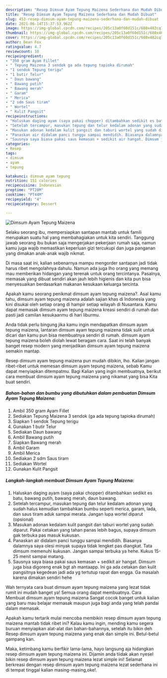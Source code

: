 ```yaml
---
description: "Resep Dimsum Ayam Tepung Maizena Sederhana dan Mudah Dibuat"
title: "Resep Dimsum Ayam Tepung Maizena Sederhana dan Mudah Dibuat"
slug: 453-resep-dimsum-ayam-tepung-maizena-sederhana-dan-mudah-dibuat
date: 2021-06-14T15:37:53.962Z
image: https://img-global.cpcdn.com/recipes/205c13a0f60d151c/680x482cq70/dimsum-ayam-tepung-maizena-foto-resep-utama.jpg
thumbnail: https://img-global.cpcdn.com/recipes/205c13a0f60d151c/680x482cq70/dimsum-ayam-tepung-maizena-foto-resep-utama.jpg
cover: https://img-global.cpcdn.com/recipes/205c13a0f60d151c/680x482cq70/dimsum-ayam-tepung-maizena-foto-resep-utama.jpg
author: Dean Fox
ratingvalue: 4.7
reviewcount: 10
recipeingredient:
- "350 gram Ayam Fillet"
- " Tepung Maizena 3 sendok ga ada tepung tapioka dirumah"
- "1 sendok Tepung terigu"
- "1 butir Telur"
- " Daun bawang"
- " Bawang putih"
- " Bawang merah"
- " Garam"
- " Merica"
- "2 sdm Saus tiram"
- " Wortel"
- " Kulit Pangsit"
recipeinstructions:
- "Haluskan daging ayam (saya pakai chopper) ditambahkan sedikit es batu, bawang putih, bawang merah, daun bawang."
- "Setelah tercampur, masukan tepung dan telur kedalam adonan yang sudah halus kemudian tambahkan bumbu seperti merica, garam, lada, dan saus tiram aduk sampai merata. Jangan lupa wortel diparut (opsional)"
- "Masukan adonan kedalam kulit pangsit dan taburi wortel yang sudah diparut. Pakai cetakan yang tahan panas lebih bagus, supaya dimsum gak terbuka pas masuk kukusan."
- "Panaskan air didalam panci tunggu sampai mendidih. Biasanya dalamnya saya olesi minyak supaya tidak lengket pas diangkat. Tata dimsum memenuhi kukusan. Jangan sampai terbuka ya hehe. Kukus 15-25 menit sampai matang."
- "Sausnya saya biasa pakai saus kemasan + sedikit air hangat. Dimsum juga bisa digoreng enak bgt ah mantaapp. Ini ga ada cetakan dan kulit pangsitnya kegedean jadi ada yg tertutup rapat dan engga. Ga masalah karena dimakan sendiri hehe"
categories:
- Resep
tags:
- dimsum
- ayam
- tepung

katakunci: dimsum ayam tepung 
nutrition: 151 calories
recipecuisine: Indonesian
preptime: "PT20M"
cooktime: "PT44M"
recipeyield: "4"
recipecategory: Dessert

---
```



![Dimsum Ayam Tepung Maizena](https://img-global.cpcdn.com/recipes/205c13a0f60d151c/680x482cq70/dimsum-ayam-tepung-maizena-foto-resep-utama.jpg)

Selaku seorang ibu, mempersiapkan santapan mantab untuk famili merupakan suatu hal yang membahagiakan untuk kita sendiri. Tanggung jawab seorang ibu bukan saja mengerjakan pekerjaan rumah saja, namun kamu juga wajib memastikan keperluan gizi tercukupi dan juga panganan yang dimakan anak-anak wajib nikmat.

Di masa  saat ini, kalian sebenarnya mampu mengorder santapan jadi tidak harus ribet mengolahnya dahulu. Namun ada juga lho orang yang memang mau memberikan hidangan yang terenak untuk orang tercintanya. Pasalnya, memasak yang dibuat sendiri akan jauh lebih higienis dan kita pun bisa menyesuaikan berdasarkan makanan kesukaan keluarga tercinta. 



Apakah kamu seorang penikmat dimsum ayam tepung maizena?. Asal kamu tahu, dimsum ayam tepung maizena adalah sajian khas di Indonesia yang kini disukai oleh setiap orang di hampir setiap wilayah di Nusantara. Kamu dapat memasak dimsum ayam tepung maizena kreasi sendiri di rumah dan pasti jadi camilan kesukaanmu di hari liburmu.

Anda tidak perlu bingung jika kamu ingin mendapatkan dimsum ayam tepung maizena, lantaran dimsum ayam tepung maizena tidak sulit untuk dicari dan kamu pun bisa membuatnya sendiri di rumah. dimsum ayam tepung maizena boleh diolah lewat beragam cara. Saat ini telah banyak banget resep modern yang menjadikan dimsum ayam tepung maizena semakin mantap.

Resep dimsum ayam tepung maizena pun mudah dibikin, lho. Kalian jangan ribet-ribet untuk memesan dimsum ayam tepung maizena, sebab Kamu dapat menyiapkan ditempatmu. Bagi Kalian yang ingin membuatnya, berikut cara membuat dimsum ayam tepung maizena yang nikamat yang bisa Kita buat sendiri.

<!--inarticleads1-->

##### Bahan-bahan dan bumbu yang dibutuhkan dalam pembuatan Dimsum Ayam Tepung Maizena:

1. Ambil 350 gram Ayam Fillet
1. Sediakan  Tepung Maizena 3 sendok (ga ada tepung tapioka dirumah)
1. Siapkan 1 sendok Tepung terigu
1. Gunakan 1 butir Telur
1. Sediakan  Daun bawang
1. Ambil  Bawang putih
1. Siapkan  Bawang merah
1. Ambil  Garam
1. Ambil  Merica
1. Sediakan 2 sdm Saus tiram
1. Sediakan  Wortel
1. Gunakan  Kulit Pangsit




<!--inarticleads2-->

##### Langkah-langkah membuat Dimsum Ayam Tepung Maizena:

1. Haluskan daging ayam (saya pakai chopper) ditambahkan sedikit es batu, bawang putih, bawang merah, daun bawang.
1. Setelah tercampur, masukan tepung dan telur kedalam adonan yang sudah halus kemudian tambahkan bumbu seperti merica, garam, lada, dan saus tiram aduk sampai merata. Jangan lupa wortel diparut (opsional)
1. Masukan adonan kedalam kulit pangsit dan taburi wortel yang sudah diparut. Pakai cetakan yang tahan panas lebih bagus, supaya dimsum gak terbuka pas masuk kukusan.
1. Panaskan air didalam panci tunggu sampai mendidih. Biasanya dalamnya saya olesi minyak supaya tidak lengket pas diangkat. Tata dimsum memenuhi kukusan. Jangan sampai terbuka ya hehe. Kukus 15-25 menit sampai matang.
1. Sausnya saya biasa pakai saus kemasan + sedikit air hangat. Dimsum juga bisa digoreng enak bgt ah mantaapp. Ini ga ada cetakan dan kulit pangsitnya kegedean jadi ada yg tertutup rapat dan engga. Ga masalah karena dimakan sendiri hehe




Wah ternyata cara buat dimsum ayam tepung maizena yang lezat tidak rumit ini mudah banget ya! Semua orang dapat membuatnya. Cara Membuat dimsum ayam tepung maizena Sangat cocok banget untuk kalian yang baru mau belajar memasak maupun juga bagi anda yang telah pandai dalam memasak.

Apakah kamu tertarik mulai mencoba membikin resep dimsum ayam tepung maizena mantab tidak ribet ini? Kalau kamu ingin, mending kamu segera buruan menyiapkan alat-alat dan bahan-bahannya, setelah itu bikin deh Resep dimsum ayam tepung maizena yang enak dan simple ini. Betul-betul gampang kan. 

Maka, ketimbang kamu berfikir lama-lama, hayo langsung aja hidangkan resep dimsum ayam tepung maizena ini. Dijamin anda tiidak akan nyesel bikin resep dimsum ayam tepung maizena lezat simple ini! Selamat berkreasi dengan resep dimsum ayam tepung maizena lezat sederhana ini di tempat tinggal kalian masing-masing,oke!.

